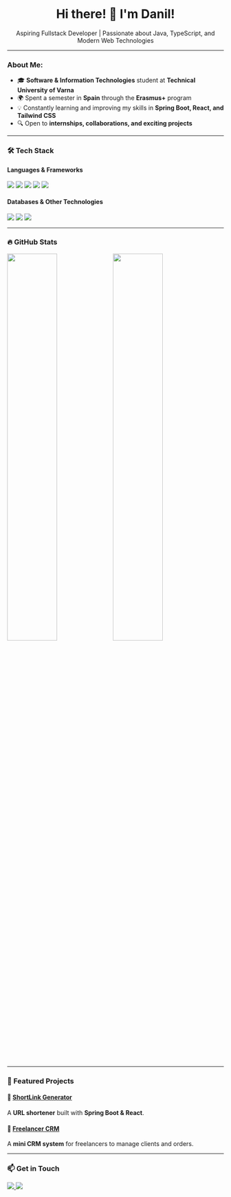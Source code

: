 <h1 align="center">Hi there! 👋 I'm Danil!</h1>

<p align="center">
Aspiring Fullstack Developer | Passionate about Java, TypeScript, and Modern Web Technologies  
</p>

---

###   About Me:
- 🎓 **Software & Information Technologies** student at **Technical University of Varna**  
- 🌍 Spent a semester in **Spain** through the **Erasmus+** program  
- 💡 Constantly learning and improving my skills in **Spring Boot, React, and Tailwind CSS**  
- 🔍 Open to **internships, collaborations, and exciting projects**  

---

### 🛠️ Tech Stack
#### **Languages & Frameworks**
<p align="left">
  <img src="https://img.shields.io/badge/Java-ED8B00?style=for-the-badge&logo=java&logoColor=white" />
  <img src="https://img.shields.io/badge/TypeScript-007ACC?style=for-the-badge&logo=typescript&logoColor=white" />
  <img src="https://img.shields.io/badge/Spring%20Boot-6DB33F?style=for-the-badge&logo=spring&logoColor=white" />
  <img src="https://img.shields.io/badge/React-61DAFB?style=for-the-badge&logo=react&logoColor=white" />
  <img src="https://img.shields.io/badge/Tailwind%20CSS-06B6D4?style=for-the-badge&logo=tailwindcss&logoColor=white" />
</p>

#### **Databases & Other Technologies**
<p align="left">
  <img src="https://img.shields.io/badge/MySQL-4479A1?style=for-the-badge&logo=mysql&logoColor=white" />
  <img src="https://img.shields.io/badge/MongoDB-47A248?style=for-the-badge&logo=mongodb&logoColor=white" />
  <img src="https://img.shields.io/badge/Git-F05032?style=for-the-badge&logo=git&logoColor=white" />
</p>

---

### 🔥 GitHub Stats  
<p align="left">
  <img src="https://github-readme-stats.vercel.app/api?username=GoogleExpert228&show_icons=true&theme=dark" width="48%" />
  <img src="https://github-readme-streak-stats.herokuapp.com/?user=GoogleExpert228&theme=dark" width="48%" />
</p>

---

### 📌 Featured Projects  
#### 🔗 [ShortLink Generator](https://github.com/GoogleExpert228/short_url)
A **URL shortener** built with **Spring Boot & React**.

#### 📌 [Freelancer CRM](https://github.com/GoogleExpert228/CRM_freelance)
A **mini CRM system** for freelancers to manage clients and orders.  

---

### 📫 Get in Touch  
<p align="left">
  <a href="https://www.linkedin.com/in/danil-baranov-b18077264/" target="_blank">
    <img src="https://img.shields.io/badge/LinkedIn-%230077B5.svg?style=for-the-badge&logo=linkedin&logoColor=white" />
  </a>
  <a href="mailto:danil.engels28@gmail.com">
    <img src="https://img.shields.io/badge/Email-D14836?style=for-the-badge&logo=gmail&logoColor=white" />
  </a>
</p>
